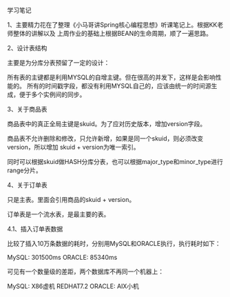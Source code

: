 学习笔记

1、主要精力花在了整理《小马哥讲Spring核心编程思想》听课笔记上。根据KK老师整体的讲解以及
上周作业的基础上根据BEAN的生命周期，顺了一遍思路。

2、设计表结构

主要是为分库分表预留了一定的设计：

所有表的主键都是利用MYSQL的自增主键。但在很高的并发下，这样是会影响性能的。
所有的时间戳字段，都没有利用MYSQL自己的，应该由统一的时间源生成，便于多个实例间的同步。

3、关于商品表

商品表中的真正全局主键是skuid。为了应对历史版本，增加version字段。

商品表不允许删除和修改，只允许新增，如果是同一个skuid，则必须改变version，所以增加
skuid + version为唯一索引。

同时可以根据skuid做HASH分库分表，也可以根据major_type和minor_type进行range分片。

4、关于订单表

只是主表。里面会引用商品的skuid + version。

订单表是一个流水表，是最主要的表。

4.1、插入订单表数据

比较了插入10万条数据的耗时，分别用MySQL和ORACLE执行，执行耗时如下：

MySQL: 301500ms
ORACLE: 85340ms

可见有一个数量级的差距，两个数据库不再同一个机器上：

MySQL: X86虚机 REDHAT7.2
ORACLE: AIX小机 